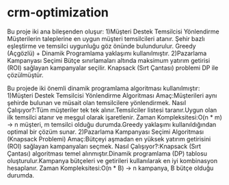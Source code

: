 # crm-optimization
Bu proje iki ana bileşenden oluşur:
1)Müşteri Destek Temsilcisi Yönlendirme
Müşterilerin taleplerine en uygun müşteri temsilcileri atanır.
Şehir bazlı eşleştirme ve temsilci uygunluğu göz önünde bulundurulur.
Greedy (Açgözlü) + Dinamik Programlama yaklaşımı kullanılmıştır.
2)Pazarlama Kampanyası Seçimi
Bütçe sınırlamaları altında maksimum yatırım getirisi (ROI) sağlayan kampanyalar seçilir.
Knapsack (Sırt Çantası) problemi DP ile çözülmüştür.

Bu projede iki önemli dinamik programlama algoritması kullanılmıştır:
1)Müşteri Destek Temsilcisi Yönlendirme Algoritması
Amaç:Müşterileri aynı şehirde bulunan ve müsait olan temsilcilere yönlendirmek.
Nasıl Çalışıyor?:Tüm müşteriler tek tek alınır.Temsilciler listesi taranır.Uygun olan ilk temsilci atanır ve meşgul olarak işaretlenir.
Zaman Kompleksitesi:O(n * m) → n müşteri, m temsilci olduğu durumda.Greedy yaklaşımı kullanıldığından optimal bir çözüm sunar.
2)Pazarlama Kampanyası Seçimi Algoritması (Knapsack Problemi)
Amaç:Bütçeyi aşmadan en yüksek yatırım getirisini (ROI) sağlayan kampanyaları seçmek.
Nasıl Çalışıyor?:Knapsack (Sırt Çantası) algoritması temel alınmıştır.Dinamik programlama (DP) tablosu oluşturulur.Kampanya bütçeleri ve getirileri kullanılarak en iyi kombinasyon hesaplanır.
Zaman Kompleksitesi:O(n * B) → n kampanya, B bütçe olduğu durumda.
